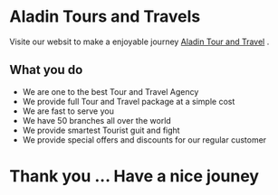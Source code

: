 # Aladin Tours and Travels

Visite our websit to make a enjoyable journey [Aladin Tour and Travel](https://aladin-tour-and-travel-7dbec.web.app/) .



## What you do
- We are one to the best Tour and Travel Agency
- We provide full Tour and Travel package at a simple cost
- We are fast to serve you
- We have 50 branches all over the world
- We provide smartest Tourist guit and fight
- We provide special offers and discounts for our regular customer

# Thank you ... Have a nice jouney